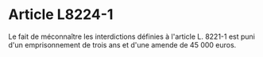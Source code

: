 # Article L8224-1

 

Le fait de méconnaître les interdictions définies à l'article L. 8221-1 est puni d'un emprisonnement de trois ans et d'une amende de 45 000 euros.